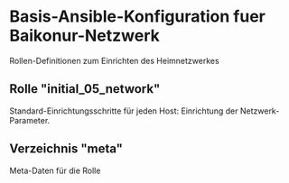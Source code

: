 # Basis-Ansible-Konfiguration fuer Baikonur-Netzwerk
Rollen-Definitionen zum Einrichten des Heimnetzwerkes

## Rolle "initial_05_network"
Standard-Einrichtungsschritte für jeden Host: Einrichtung der Netzwerk-Parameter.

## Verzeichnis "meta"
Meta-Daten für die Rolle
